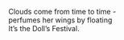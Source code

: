 Clouds come from time to time -    
perfumes her wings by floating    
It’s the Doll’s Festival.    

